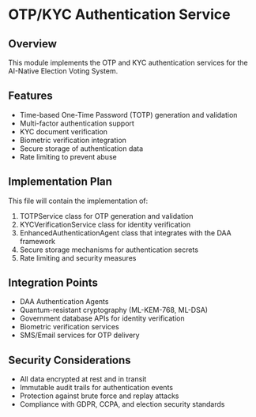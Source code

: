 # OTP/KYC Authentication Service

## Overview
This module implements the OTP and KYC authentication services for the AI-Native Election Voting System.

## Features
- Time-based One-Time Password (TOTP) generation and validation
- Multi-factor authentication support
- KYC document verification
- Biometric verification integration
- Secure storage of authentication data
- Rate limiting to prevent abuse

## Implementation Plan

This file will contain the implementation of:
1. TOTPService class for OTP generation and validation
2. KYCVerificationService class for identity verification
3. EnhancedAuthenticationAgent class that integrates with the DAA framework
4. Secure storage mechanisms for authentication secrets
5. Rate limiting and security measures

## Integration Points
- DAA Authentication Agents
- Quantum-resistant cryptography (ML-KEM-768, ML-DSA)
- Government database APIs for identity verification
- Biometric verification services
- SMS/Email services for OTP delivery

## Security Considerations
- All data encrypted at rest and in transit
- Immutable audit trails for authentication events
- Protection against brute force and replay attacks
- Compliance with GDPR, CCPA, and election security standards
